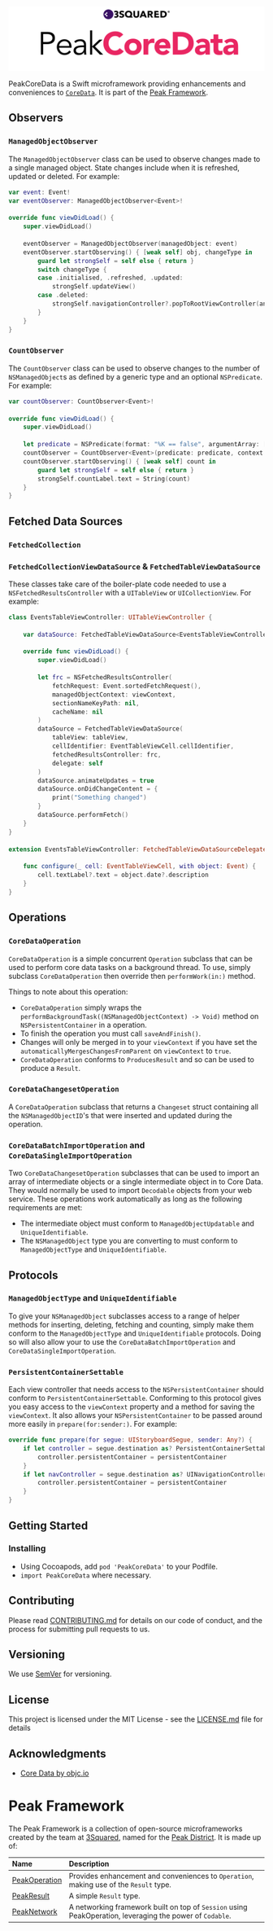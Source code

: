 ![PeakCoreData](PeakCoreData.png "PeakCoreData")

PeakCoreData is a Swift microframework providing enhancements and conveniences to [`CoreData`](https://developer.apple.com/documentation/coredata). It is part of the [Peak Framework](#peak-framework).

## Observers

### `ManagedObjectObserver`

The `ManagedObjectObserver` class can be used to observe changes made to a single managed object. State changes include when it is refreshed, updated or deleted. For example:

```Swift
var event: Event!
var eventObserver: ManagedObjectObserver<Event>!

override func viewDidLoad() {
    super.viewDidLoad()
    
    eventObserver = ManagedObjectObserver(managedObject: event)
    eventObserver.startObserving() { [weak self] obj, changeType in
        guard let strongSelf = self else { return }
        switch changeType {
        case .initialised, .refreshed, .updated:
            strongSelf.updateView()
        case .deleted:
            strongSelf.navigationController?.popToRootViewController(animated: true)
        }
    }
}
```

### `CountObserver`

The `CountObserver` class can be used to observe changes to the number of `NSManagedObject`s as defined by a generic type and an optional `NSPredicate`. For example:

```Swift
var countObserver: CountObserver<Event>!

override func viewDidLoad() {
    super.viewDidLoad()

    let predicate = NSPredicate(format: "%K == false", argumentArray: [#KeyPath(Event.isHidden)])
    countObserver = CountObserver<Event>(predicate: predicate, context: viewContext)
    countObserver.startObserving() { [weak self] count in
        guard let strongSelf = self else { return }
        strongSelf.countLabel.text = String(count)
    }
}
```

## Fetched Data Sources

### `FetchedCollection`

### `FetchedCollectionViewDataSource` & `FetchedTableViewDataSource`

These classes take care of the boiler-plate code needed to use a `NSFetchedResultsController` with a `UITableView` or `UICollectionView`. For example:

```Swift
class EventsTableViewController: UITableViewController {

    var dataSource: FetchedTableViewDataSource<EventsTableViewController>!

    override func viewDidLoad() {
        super.viewDidLoad()

        let frc = NSFetchedResultsController(
            fetchRequest: Event.sortedFetchRequest(), 
            managedObjectContext: viewContext, 
            sectionNameKeyPath: nil, 
            cacheName: nil
        )
        dataSource = FetchedTableViewDataSource(
            tableView: tableView, 
            cellIdentifier: EventTableViewCell.cellIdentifier, 
            fetchedResultsController: frc, 
            delegate: self
        )
        dataSource.animateUpdates = true
        dataSource.onDidChangeContent = {
            print("Something changed")
        }
        dataSource.performFetch()
    }
}

extension EventsTableViewController: FetchedTableViewDataSourceDelegate {

    func configure(_ cell: EventTableViewCell, with object: Event) {
        cell.textLabel?.text = object.date?.description
    }
}
```

## Operations

### `CoreDataOperation`

`CoreDataOperation` is a simple concurrent `Operation` subclass that can be used to perform core data tasks on a background thread. To use, simply subclass `CoreDataOperation` then override then `performWork(in:)` method.

Things to note about this operation:

* `CoreDataOperation` simply wraps the `performBackgroundTask((NSManagedObjectContext) -> Void)` method on `NSPersistentContainer` in a operation.
* To finish the operation you must call `saveAndFinish()`.
* Changes will only be merged in to your `viewContext` if you have set the `automaticallyMergesChangesFromParent` on `viewContext` to `true`.
* `CoreDataOperation` conforms to `ProducesResult` and so can be used to produce a `Result`.

### `CoreDataChangesetOperation`

A `CoreDataOperation` subclass that returns a `Changeset` struct containing all the `NSManagedObjectID`'s that were inserted and updated during the operation.

### `CoreDataBatchImportOperation` and `CoreDataSingleImportOperation`

Two `CoreDataChangesetOperation` subclasses that can be used to import an array of intermediate objects or a single intermediate object in to Core Data. They would normally be used to import `Decodable` objects from your web service. These operations work automatically as long as the following requirements are met:

* The intermediate object must conform to  `ManagedObjectUpdatable` and `UniqueIdentifiable`.
* The `NSManagedObject` type you are converting to must conform to `ManagedObjectType` and `UniqueIdentifiable`.

## Protocols

### `ManagedObjectType` and `UniqueIdentifiable`

To give your `NSManagedObject` subclasses access to a range of helper methods for inserting, deleting, fetching and counting, simply make them conform to the `ManagedObjectType` and `UniqueIdentifiable` protocols. Doing so will also allow your to use the `CoreDataBatchImportOperation` and `CoreDataSingleImportOperation`.

### `PersistentContainerSettable`

Each view controller that needs access to the `NSPersistentContainer` should conform to `PersistentContainerSettable`. Conforming to this protocol gives you easy access to the `viewContext` property and a method for saving the `viewContext`. It also allows your `NSPersistentContainer` to be passed around more easily in `prepare(for:sender:)`. For example:

```Swift
override func prepare(for segue: UIStoryboardSegue, sender: Any?) {
    if let controller = segue.destination as? PersistentContainerSettable {
        controller.persistentContainer = persistentContainer
    }
    if let navController = segue.destination as? UINavigationController, let controller = navController.topViewController as? PersistentContainerSettable {
        controller.persistentContainer = persistentContainer
    }
}
```

## Getting Started

### Installing

- Using Cocoapods, add `pod 'PeakCoreData'` to your Podfile.
- `import PeakCoreData` where necessary.

## Contributing

Please read [CONTRIBUTING.md](CONTRIBUTING.md) for details on our code of conduct, and the process for submitting pull requests to us.

## Versioning

We use [SemVer](http://semver.org/) for versioning.

## License

This project is licensed under the MIT License - see the [LICENSE.md](LICENSE.md) file for details

## Acknowledgments

* [Core Data by objc.io](https://www.objc.io/books/core-data/)

# Peak Framework

The Peak Framework is a collection of open-source microframeworks created by the team at [3Squared](https://github.com/3squared), named for the [Peak District](https://en.wikipedia.org/wiki/Peak_District). It is made up of:

|Name|Description|
|:--|:--|
|[PeakOperation](https://github.com/3squared/PeakOperation)|Provides enhancement and conveniences to `Operation`, making use of the `Result` type.|
|[PeakResult](https://github.com/3squared/PeakResult)|A simple `Result` type.|
|[PeakNetwork](https://github.com/3squared/PeakNetwork)|A networking framework built on top of `Session` using PeakOperation, leveraging the power of `Codable`.|